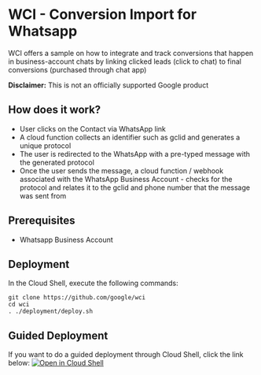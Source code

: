 # WCI - Conversion Import for Whatsapp

WCI offers a sample on how to integrate and track conversions that happen in business-account chats by linking clicked leads (click to chat) to final conversions (purchased through chat app)

**Disclaimer:** This is not an officially supported Google product

## How does it work?
 - User clicks on the Contact via WhatsApp link
 - A cloud function collects an identifier such as gclid and generates a unique protocol
 - The user is redirected to the WhatsApp with a pre-typed message with the generated protocol
 - Once the user sends the message, a cloud function / webhook associated with the WhatsApp Business Account - checks for the protocol and relates it to the gclid and phone number that the message was sent from

## Prerequisites
 - Whatsapp Business Account

## Deployment
In the Cloud Shell, execute the following commands:
``` shell
git clone https://github.com/google/wci
cd wci
. ./deployment/deploy.sh
```

## Guided Deployment
If you want to do a guided deployment through Cloud Shell, click the link below:
[![Open in Cloud Shell](https://gstatic.com/cloudssh/images/open-btn.svg)](https://shell.cloud.google.com/cloudshell/editor?cloudshell_git_repo=https%3A%2F%2Fgithub.com%2Fgoogle%2Fwci&cloudshell_git_branch=main&cloudshell_tutorial=tutorial.md)
